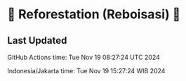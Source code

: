 
# 🌳 Reforestation (Reboisasi) 🌲

## Last Updated

GitHub Actions time: Tue Nov 19 08:27:24 UTC 2024

Indonesia/Jakarta time: Tue Nov 19 15:27:24 WIB 2024
